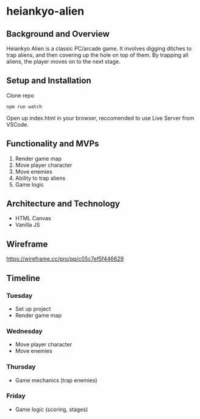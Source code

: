 # heiankyo-alien

## Background and Overview

Heiankyo Alien is a classic PC/arcade game. It involves digging ditches to trap aliens, and then covering up the hole on top of them. By trapping all aliens, the player moves on to the next stage.

## Setup and Installation

Clone repo

`npm run watch`

Open up index.html in your browser, reccomended to use Live Server from VSCode.

## Functionality and MVPs

1. Render game map
2. Move player character 
3. Move enemies 
4. Ability to trap aliens 
5. Game logic 

## Architecture and Technology

- HTML Canvas
- Vanilla JS

## Wireframe

https://wireframe.cc/pro/pp/c05c7ef5f446629

## Timeline

### Tuesday
- Set up project
- Render game map

### Wednesday
- Move player character
- Move enemies

### Thursday
- Game mechanics (trap enemies)

### Friday
- Game logic (scoring, stages)

